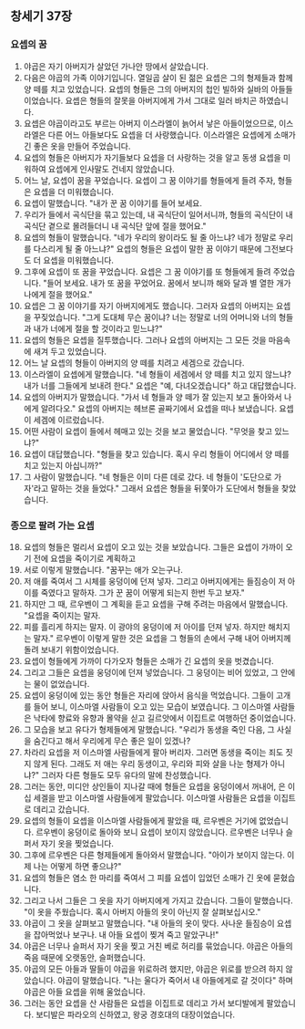 ## 창세기 37장

### 요셉의 꿈
1. 야곱은 자기 아버지가 살았던 가나안 땅에서 살았습니다.
2. 다음은 야곱의 가족 이야기입니다. 열일곱 살이 된 젊은 요셉은 그의 형제들과 함께 양 떼를 치고 있었습니다. 요셉의 형들은 그의 아버지의 첩인 빌하와 실바의 아들들이었습니다. 요셉은 형들의 잘못을 아버지에게 가서 그대로 일러 바치곤 하였습니다.
3. 요셉은 야곱이라고도 부르는 아버지 이스라엘이 늙어서 낳은 아들이었으므로, 이스라엘은 다른 어느 아들보다도 요셉을 더 사랑했습니다. 이스라엘은 요셉에게 소매가 긴 좋은 옷을 만들어 주었습니다.
4. 요셉의 형들은 아버지가 자기들보다 요셉을 더 사랑하는 것을 알고 동생 요셉을 미워하여 요셉에게 인사말도 건네지 않았습니다.
5. 어느 날, 요셉이 꿈을 꾸었습니다. 요셉이 그 꿈 이야기를 형들에게 들려 주자, 형들은 요셉을 더 미워했습니다.
6. 요셉이 말했습니다. "내가 꾼 꿈 이야기를 들어 보세요.
7. 우리가 들에서 곡식단을 묶고 있는데, 내 곡식단이 일어서니까, 형들의 곡식단이 내 곡식단 곁으로 몰려들더니 내 곡식단 앞에 절을 했어요."
8. 요셉의 형들이 말했습니다. "네가 우리의 왕이라도 될 줄 아느냐? 네가 정말로 우리를 다스리게 될 줄 아느냐?" 요셉의 형들은 요셉이 말한 꿈 이야기 때문에 그전보다도 더 요셉을 미워했습니다.
9. 그후에 요셉이 또 꿈을 꾸었습니다. 요셉은 그 꿈 이야기를 또 형들에게 들려 주었습니다. "들어 보세요. 내가 또 꿈을 꾸었어요. 꿈에서 보니까 해와 달과 별 열한 개가 나에게 절을 했어요."
10. 요셉은 그 꿈 이야기를 자기 아버지에게도 했습니다. 그러자 요셉의 아버지는 요셉을 꾸짖었습니다. "그게 도대체 무슨 꿈이냐? 너는 정말로 너의 어머니와 너의 형들과 내가 너에게 절을 할 것이라고 믿느냐?"
11. 요셉의 형들은 요셉을 질투했습니다. 그러나 요셉의 아버지는 그 모든 것을 마음속에 새겨 두고 있었습니다.
12. 어느 날 요셉의 형들이 아버지의 양 떼를 치려고 세겜으로 갔습니다.
13. 이스라엘이 요셉에게 말했습니다. "네 형들이 세겜에서 양 떼를 치고 있지 않느냐? 내가 너를 그들에게 보내려 한다." 요셉은 "예, 다녀오겠습니다" 하고 대답했습니다.
14. 요셉의 아버지가 말했습니다. "가서 네 형들과 양 떼가 잘 있는지 보고 돌아와서 나에게 알려다오." 요셉의 아버지는 헤브론 골짜기에서 요셉을 떠나 보냈습니다. 요셉이 세겜에 이르렀습니다.
15. 어떤 사람이 요셉이 들에서 헤매고 있는 것을 보고 물었습니다. "무엇을 찾고 있느냐?"
16. 요셉이 대답했습니다. "형들을 찾고 있습니다. 혹시 우리 형들이 어디에서 양 떼를 치고 있는지 아십니까?"
17. 그 사람이 말했습니다. "네 형들은 이미 다른 데로 갔다. 네 형들이 '도단으로 가자'라고 말하는 것을 들었다." 그래서 요셉은 형들을 뒤쫓아가 도단에서 형들을 찾았습니다.
### 종으로 팔려 가는 요셉
18. 요셉의 형들은 멀리서 요셉이 오고 있는 것을 보았습니다. 그들은 요셉이 가까이 오기 전에 요셉을 죽이기로 계획하고
19. 서로 이렇게 말했습니다. "꿈꾸는 애가 오는구나.
20. 저 애를 죽여서 그 시체를 웅덩이에 던져 넣자. 그리고 아버지에게는 들짐승이 저 아이를 죽였다고 말하자. 그가 꾼 꿈이 어떻게 되는지 한번 두고 보자."
21. 하지만 그 때, 르우벤이 그 계획을 듣고 요셉을 구해 주려는 마음에서 말했습니다. "요셉을 죽이지는 말자.
22. 피를 흘리게 하지는 말자. 이 광야의 웅덩이에 저 아이를 던져 넣자. 하지만 해치지는 말자." 르우벤이 이렇게 말한 것은 요셉을 그 형들의 손에서 구해 내어 아버지께 돌려 보내기 위함이었습니다.
23. 요셉이 형들에게 가까이 다가오자 형들은 소매가 긴 요셉의 옷을 벗겼습니다.
24. 그리고 그들은 요셉을 웅덩이에 던져 넣었습니다. 그 웅덩이는 비어 있었고, 그 안에는 물이 없었습니다.
25. 요셉이 웅덩이에 있는 동안 형들은 자리에 앉아서 음식을 먹었습니다. 그들이 고개를 들어 보니, 이스마엘 사람들이 오고 있는 모습이 보였습니다. 그 이스마엘 사람들은 낙타에 향료와 유향과 몰약을 싣고 길르앗에서 이집트로 여행하던 중이었습니다.
26. 그 모습을 보고 유다가 형제들에게 말했습니다. "우리가 동생을 죽인 다음, 그 사실을 숨긴다고 해서 우리에게 무슨 좋은 일이 있겠나?
27. 차라리 요셉을 저 이스마엘 사람들에게 팔아 버리자. 그러면 동생을 죽이는 죄도 짓지 않게 된다. 그래도 저 애는 우리 동생이고, 우리와 피와 살을 나눈 형제가 아니냐?" 그러자 다른 형들도 모두 유다의 말에 찬성했습니다.
28. 그러는 동안, 미디안 상인들이 지나갈 때에 형들은 요셉을 웅덩이에서 꺼내어, 은 이십 세겔을 받고 이스마엘 사람들에게 팔았습니다. 이스마엘 사람들은 요셉을 이집트로 데리고 갔습니다.
29. 요셉의 형들이 요셉을 이스마엘 사람들에게 팔았을 때, 르우벤은 거기에 없었습니다. 르우벤이 웅덩이로 돌아와 보니 요셉이 보이지 않았습니다. 르우벤은 너무나 슬퍼서 자기 옷을 찢었습니다.
30. 그후에 르우벤은 다른 형제들에게 돌아와서 말했습니다. "아이가 보이지 않는다. 이제 나는 어떻게 하면 좋으냐?"
31. 요셉의 형들은 염소 한 마리를 죽여서 그 피를 요셉이 입었던 소매가 긴 옷에 묻혔습니다.
32. 그리고 나서 그들은 그 옷을 자기 아버지에게 가지고 갔습니다. 그들이 말했습니다. "이 옷을 주웠습니다. 혹시 아버지 아들의 옷이 아닌지 잘 살펴보십시오."
33. 야곱이 그 옷을 살펴보고 말했습니다. "내 아들의 옷이 맞다. 사나운 들짐승이 요셉을 잡아먹었나 보구나. 내 아들 요셉이 찢겨 죽고 말았구나!"
34. 야곱은 너무나 슬퍼서 자기 옷을 찢고 거친 베로 허리를 묶었습니다. 야곱은 아들의 죽음 때문에 오랫동안, 슬퍼했습니다.
35. 야곱의 모든 아들과 딸들이 야곱을 위로하려 했지만, 야곱은 위로를 받으려 하지 않았습니다. 야곱이 말했습니다. "나는 울다가 죽어서 내 아들에게로 갈 것이다" 하며 야곱은 아들 요셉을 위해 울었습니다.
36. 그러는 동안 요셉을 산 사람들은 요셉을 이집트로 데리고 가서 보디발에게 팔았습니다. 보디발은 파라오의 신하였고, 왕궁 경호대의 대장이었습니다.